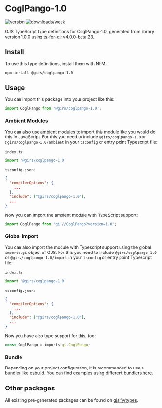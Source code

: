 
# CoglPango-1.0

![version](https://img.shields.io/npm/v/@girs/coglpango-1.0)
![downloads/week](https://img.shields.io/npm/dw/@girs/coglpango-1.0)


GJS TypeScript type definitions for CoglPango-1.0, generated from library version 1.0.0 using [ts-for-gir](https://github.com/gjsify/ts-for-gir) v4.0.0-beta.23.


## Install

To use this type definitions, install them with NPM:
```bash
npm install @girs/coglpango-1.0
```

## Usage

You can import this package into your project like this:
```ts
import CoglPango from '@girs/coglpango-1.0';
```

### Ambient Modules

You can also use [ambient modules](https://github.com/gjsify/ts-for-gir/tree/main/packages/cli#ambient-modules) to import this module like you would do this in JavaScript.
For this you need to include `@girs/coglpango-1.0` or `@girs/coglpango-1.0/ambient` in your `tsconfig` or entry point Typescript file:

`index.ts`:
```ts
import '@girs/coglpango-1.0'
```

`tsconfig.json`:
```json
{
  "compilerOptions": {
    ...
  },
  "include": ["@girs/coglpango-1.0"],
  ...
}
```

Now you can import the ambient module with TypeScript support: 

```ts
import CoglPango from 'gi://CoglPango?version=1.0';
```

### Global import

You can also import the module with Typescript support using the global `imports.gi` object of GJS.
For this you need to include `@girs/coglpango-1.0` or `@girs/coglpango-1.0/import` in your `tsconfig` or entry point Typescript file:

`index.ts`:
```ts
import '@girs/coglpango-1.0'
```

`tsconfig.json`:
```json
{
  "compilerOptions": {
    ...
  },
  "include": ["@girs/coglpango-1.0"],
  ...
}
```

Now you have also type support for this, too:

```ts
const CoglPango = imports.gi.CoglPango;
```

### Bundle

Depending on your project configuration, it is recommended to use a bundler like [esbuild](https://esbuild.github.io/). You can find examples using different bundlers [here](https://github.com/gjsify/ts-for-gir/tree/main/examples).

## Other packages

All existing pre-generated packages can be found on [gjsify/types](https://github.com/gjsify/types).

